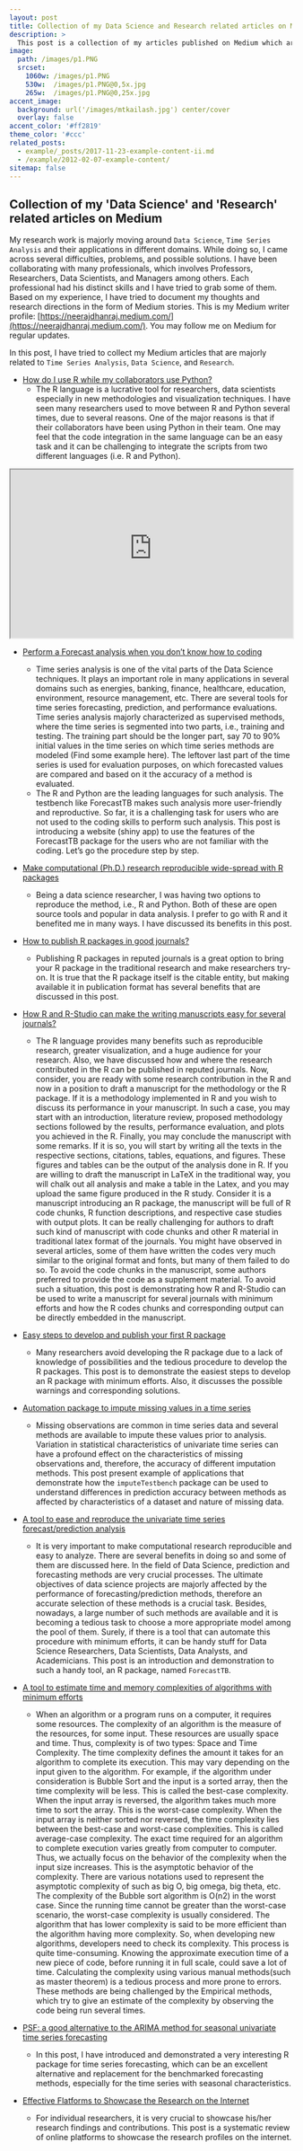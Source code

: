 ```yaml
---
layout: post
title: Collection of my Data Science and Research related articles on Medium
description: >
  This post is a collection of my articles published on Medium which are majorly related to Time Series Analysis, Data Science, and Research. 
image: 
  path: /images/p1.PNG
  srcset:
    1060w: /images/p1.PNG
    530w:  /images/p1.PNG@0,5x.jpg
    265w:  /images/p1.PNG@0,25x.jpg
accent_image: 
  background: url('/images/mtkailash.jpg') center/cover
  overlay: false
accent_color: '#ff2819'
theme_color: '#ccc'
related_posts:
  - example/_posts/2017-11-23-example-content-ii.md
  - /example/2012-02-07-example-content/
sitemap: false
---
```


## Collection of my 'Data Science' and 'Research' related articles on Medium

My research work is majorly moving around `Data Science`, `Time Series Analysis` and their applications in different domains. While doing so, I came across several difficulties, problems, and possible solutions. I have been collaborating with many professionals, which involves Professors, Researchers, Data Scientists, and Managers among others. Each professional had his distinct skills and I have tried to grab some of them. Based on my experience, I have tried to document my thoughts and research directions in the form of Medium stories. This is my Medium writer profile: [https://neerajdhanraj.medium.com/](https://neerajdhanraj.medium.com/). You may follow me on Medium for regular updates.

In this post, I have tried to collect my Medium articles that are majorly related to `Time Series Analysis`, `Data Science`, and `Research`. 

* [How do I use R while my collaborators use Python?](https://neerajdhanraj.medium.com/how-do-i-prefer-r-even-when-my-collaborators-use-python-for-our-codes-8e1d038a9103)
  * The R language is a lucrative tool for researchers, data scientists especially in new methodologies and visualization techniques. I have seen many researchers used to move between R and Python several times, due to several reasons. One of the major reasons is that if their collaborators have been using Python in their team. One may feel that the code integration in the same language can be an easy task and it can be challenging to integrate the scripts from two different languages (i.e. R and Python).

<iframe src="https://neerajdhanraj.medium.com/how-do-i-prefer-r-even-when-my-collaborators-use-python-for-our-codes-8e1d038a9103" width="100%" height="300px"></iframe>


* [Perform a Forecast analysis when you don’t know how to coding](https://blog.devgenius.io/perform-a-forecast-analysis-when-you-dont-know-how-to-coding-d6e3ac2a6f76)
  * Time series analysis is one of the vital parts of the Data Science techniques. It plays an important role in many applications in several domains such as energies, banking, finance, healthcare, education, environment, resource management, etc. There are several tools for time series forecasting, prediction, and performance evaluations. Time series analysis majorly characterized as supervised methods, where the time series is segmented into two parts, i.e., training and testing. The training part should be the longer part, say 70 to 90% initial values in the time series on which time series methods are modeled (Find some example here). The leftover last part of the time series is used for evaluation purposes, on which forecasted values are compared and based on it the accuracy of a method is evaluated.
  * The R and Python are the leading languages for such analysis. The testbench like ForecastTB makes such analysis more user-friendly and reproductive. So far, it is a challenging task for users who are not used to the coding skills to perform such analysis. This post is introducing a website (shiny app) to use the features of the ForecastTB package for the users who are not familiar with the coding. Let’s go the procedure step by step.

* [Make computational (Ph.D.) research reproducible wide-spread with R packages](https://neerajdhanraj.medium.com/make-computational-ph-d-research-reproducible-wide-spread-with-r-packages-ca367baec36e)
  * Being a data science researcher, I was having two options to reproduce the method, i.e., R and Python. Both of these are open source tools and popular in data analysis. I prefer to go with R and it benefited me in many ways. I have discussed its benefits in this post.

* [How to publish R packages in good journals?](https://neerajdhanraj.medium.com/how-to-publish-r-packages-in-good-journals-55a3153bd409)
  * Publishing R packages in reputed journals is a great option to bring your R package in the traditional research and make researchers try-on. It is true that the R package itself is the citable entity, but making available it in publication format has several benefits that are discussed in this post.

* [How R and R-Studio can make the writing manuscripts easy for several journals?](https://neerajdhanraj.medium.com/how-r-and-r-studio-can-make-the-writing-manuscripts-easy-for-several-journals-6f7faa56a18b)
  * The R language provides many benefits such as reproducible research, greater visualization, and a huge audience for your research. Also, we have discussed how and where the research contributed in the R can be published in reputed journals.
Now, consider, you are ready with some research contribution in the R and now in a position to draft a manuscript for the methodology or the R package.
If it is a methodology implemented in R and you wish to discuss its performance in your manuscript. In such a case, you may start with an introduction, literature review, proposed methodology sections followed by the results, performance evaluation, and plots you achieved in the R. Finally, you may conclude the manuscript with some remarks. If it is so, you will start by writing all the texts in the respective sections, citations, tables, equations, and figures. These figures and tables can be the output of the analysis done in R. If you are willing to draft the manuscript in LaTeX in the traditional way, you will chalk out all analysis and make a table in the Latex, and you may upload the same figure produced in the R study.
Consider it is a manuscript introducing an R package, the manuscript will be full of R code chunks, R function descriptions, and respective case studies with output plots. It can be really challenging for authors to draft such kind of manuscript with code chunks and other R material in traditional latex format of the journals. You might have observed in several articles, some of them have written the codes very much similar to the original format and fonts, but many of them failed to do so. To avoid the code chunks in the manuscript, some authors preferred to provide the code as a supplement material.
To avoid such a situation, this post is demonstrating how R and R-Studio can be used to write a manuscript for several journals with minimum efforts and how the R codes chunks and corresponding output can be directly embedded in the manuscript.

* [Easy steps to develop and publish your first R package](https://neerajdhanraj.medium.com/easy-steps-to-develop-and-publish-your-first-r-package-e5f1a5c5f04c)
  * Many researchers avoid developing the R package due to a lack of knowledge of possibilities and the tedious procedure to develop the R packages.
This post is to demonstrate the easiest steps to develop an R package with minimum efforts. Also, it discusses the possible warnings and corresponding solutions.

* [Automation package to impute missing values in a time series](https://neerajdhanraj.medium.com/automation-package-to-impute-missing-values-in-a-time-series-be30a2fce037)
  * Missing observations are common in time series data and several methods are available to impute these values prior to analysis. Variation in statistical characteristics of univariate time series can have a profound effect on the characteristics of missing observations and, therefore, the accuracy of different imputation methods. This post present example of applications that demonstrate how the `imputeTestbench` package can be used to understand differences in prediction accuracy between methods as affected by characteristics of a dataset and nature of missing data.

* [A tool to ease and reproduce the univariate time series forecast/prediction analysis](https://neerajdhanraj.medium.com/a-tool-to-ease-and-reproduce-the-univariate-time-series-forecast-prediction-analysis-bd9ffc14a3a)
  * It is very important to make computational research reproducible and easy to analyze. There are several benefits in doing so and some of them are discussed here. In the field of Data Science, prediction and forecasting methods are very crucial processes. The ultimate objectives of data science projects are majorly affected by the performance of forecasting/prediction methods, therefore an accurate selection of these methods is a crucial task. Besides, nowadays, a large number of such methods are available and it is becoming a tedious task to choose a more appropriate model among the pool of them. Surely, if there is a tool that can automate this procedure with minimum efforts, it can be handy stuff for Data Science Researchers, Data Scientists, Data Analysts, and Academicians. This post is an introduction and demonstration to such a handy tool, an R package, named `ForecastTB`.

* [A tool to estimate time and memory complexities of algorithms with minimum efforts](https://blog.devgenius.io/a-tool-to-estimate-time-and-space-complexities-of-algorithms-with-minimum-efforts-8d9a5c1e96ae)
  * When an algorithm or a program runs on a computer, it requires some resources. The complexity of an algorithm is the measure of the resources, for some input. These resources are usually space and time. Thus, complexity is of two types: Space and Time Complexity. The time complexity defines the amount it takes for an algorithm to complete its execution. This may vary depending on the input given to the algorithm. For example, if the algorithm under consideration is Bubble Sort and the input is a sorted array, then the time complexity will be less. This is called the best-case complexity. When the input array is reversed, the algorithm takes much more time to sort the array. This is the worst-case complexity. When the input array is neither sorted nor reversed, the time complexity lies between the best-case and worst-case complexities. This is called average-case complexity. The exact time required for an algorithm to complete execution varies greatly from computer to computer. Thus, we actually focus on the behavior of the complexity when the input size increases. This is the asymptotic behavior of the complexity. There are various notations used to represent the asymptotic complexity of such as big O, big omega, big theta, etc. The complexity of the Bubble sort algorithm is O(n2) in the worst case. Since the running time cannot be greater than the worst-case scenario, the worst-case complexity is usually considered. The algorithm that has lower complexity is said to be more efficient than the algorithm having more complexity. So, when developing new algorithms, developers need to check its complexity. This process is quite time-consuming. Knowing the approximate execution time of a new piece of code, before running it in full scale, could save a lot of time. Calculating the complexity using various manual methods(such as master theorem) is a tedious process and more prone to errors. These methods are being challenged by the Empirical methods, which try to give an estimate of the complexity by observing the code being run several times.

* [PSF: a good alternative to the ARIMA method for seasonal univariate time series forecasting](https://neerajdhanraj.medium.com/psf-a-good-alternative-for-arima-method-for-seasonal-univariate-time-series-forecasting-cc5f737d25c1)
  * In this post, I have introduced and demonstrated a very interesting R package for time series forecasting, which can be an excellent alternative and replacement for the benchmarked forecasting methods, especially for the time series with seasonal characteristics.

* [Effective Flatforms to Showcase the Research on the Internet](https://blog.devgenius.io/effective-flatforms-to-showcase-the-research-on-the-internet-d4a76b244bc7)
  * For individual researchers, it is very crucial to showcase his/her research findings and contributions. This post is a systematic review of online platforms to showcase the research profiles on the internet.

<script async src="https://pagead2.googlesyndication.com/pagead/js/adsbygoogle.js?client=ca-pub-1380946482334293"
     crossorigin="anonymous"></script>

[mm]: https://guides.github.com/features/mastering-markdown/
[ksyn]: https://kramdown.gettalong.org/syntax.html
[ksyntab]:https://kramdown.gettalong.org/syntax.html#tables
[ksynmath]: https://kramdown.gettalong.org/syntax.html#math-blocks
[katex]: https://khan.github.io/KaTeX/
[rtable]: https://dbushell.com/2016/03/04/css-only-responsive-tables/
